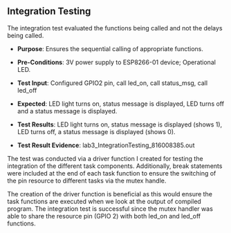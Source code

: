 ## Integration Testing

The integration test evaluated the functions being called and not the delays being called.

- **Purpose**: Ensures the sequential calling of appropriate functions.

- **Pre-Conditions**: 3V power supply to ESP8266-01 device; Operational LED.

- **Test Input**: Configured GPIO2 pin, call led_on, call status_msg, call led_off

- **Expected**: LED light turns on, status message is displayed, LED turns off and a status message is displayed.

- **Test Results**: LED light turns on, status message is displayed (shows 1), LED turns off, a status message is displayed (shows 0).

- **Test Result Evidence**: lab3_IntegrationTesting_816008385.out

The test was conducted via a driver function I created for testing the integration of the different task components. Additionally, break statements were included at the end of each task function to ensure the switching of the pin resource to different tasks  via the mutex handle.

The creation of the driver function is beneficial as this would ensure the task functions are executed when we look at the output of compiled program. The integration test is successful since the mutex handler was able to share the resource pin (GPIO 2) with both led_on and led_off functions.  
